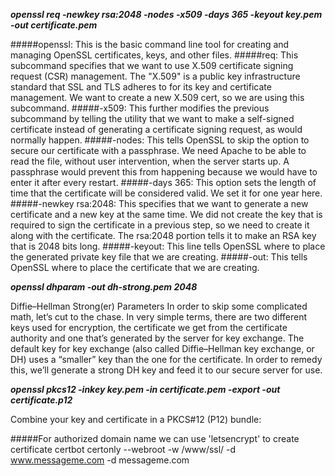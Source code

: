 **_openssl req -newkey rsa:2048 -nodes -x509 -days 365 -keyout key.pem -out certificate.pem_**

#####openssl:
 This is the basic command line tool for creating and managing OpenSSL certificates, keys, and other files.
#####req:
 This subcommand specifies that we want to use X.509 certificate signing request (CSR) management. The "X.509" is a public key infrastructure standard that SSL and TLS adheres to for its key and certificate management. We want to create a new X.509 cert, so we are using this subcommand.
#####-x509: 
This further modifies the previous subcommand by telling the utility that we want to make a self-signed certificate instead of generating a certificate signing request, as would normally happen.
#####-nodes:
 This tells OpenSSL to skip the option to secure our certificate with a passphrase. We need Apache to be able to read the file, without user intervention, when the server starts up. A passphrase would prevent this from happening because we would have to enter it after every restart.
#####-days 365:
 This option sets the length of time that the certificate will be considered valid. We set it for one year here.
#####-newkey rsa:2048:
 This specifies that we want to generate a new certificate and a new key at the same time. We did not create the key that is required to sign the certificate in a previous step, so we need to create it along with the certificate. The rsa:2048 portion tells it to make an RSA key that is 2048 bits long.
#####-keyout:
 This line tells OpenSSL where to place the generated private key file that we are creating.
#####-out:
 This tells OpenSSL where to place the certificate that we are creating.
 
 
 
 _**openssl dhparam -out dh-strong.pem 2048**_
 
 Diffie–Hellman Strong(er) Parameters
 In order to skip some complicated math, let’s cut to the chase. In very simple terms, there are two different keys used
  for encryption, the certificate we get from the certificate authority and one that’s generated by the server for key 
  exchange. The default key for key exchange (also called Diffie–Hellman key exchange, or DH) uses a “smaller” key than
   the one for the certificate. In order to remedy this, we’ll generate a strong DH key and feed it to our secure server
    for use.
 
 
 
 
 
 
  **_openssl pkcs12 -inkey key.pem -in certificate.pem -export -out certificate.p12_**
  
  Combine your key and certificate in a PKCS#12 (P12) bundle:
  
  #####For authorized domain name we can use 'letsencrypt' to create certificate
  certbot certonly --webroot -w /www/ssl/ -d www.messageme.com -d messageme.com

